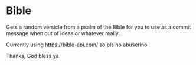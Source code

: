 # Bible

Gets a random versicle from a psalm of the Bible for you to use as a commit message when out of ideas or whatever really.

Currently using https://bible-api.com/ so pls no abuserino

Thanks, God bless ya
